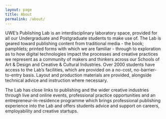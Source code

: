 ```yaml
---
layout: page
title: About
permalink: /about/
---
```



UWE’s Publishing Lab is an interdisciplinary laboratory space, provided for all our Undergraduate and Postgraduate students to make use of. The Lab is geared toward publishing content from traditional media - the book; pamphlets; printed forms with which we are familiar - through to exploration as to how digital technologies impact the processes and creative practices we represent as a community of makers and thinkers across our Schools of Art & Design and Creative & Cultural Industries. Over 2000 students have access to the Lab’s facilities, which are provided on a no-cost, no-barrier-to-entry basis. Layout and production materials are provided, alongside technical advice and instruction where necessary. 

The Lab has close links to publishing and the wider creative industries through live and online events, professional practice opportunities and an entrepreneur-in-residence programme which brings professional publishing experience into the Lab and offers students advice and support on careers, employability and creative startups. 

